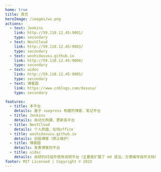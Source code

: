 ```yaml
---
home: true
title: 首页
heroImage: /images/wx.png
actions:
  - text: Jenkins
    link: http://59.110.12.45:9001/
    type: secondary
  - text: NextCloud
    link: http://59.110.12.45:9003/
    type: secondary
  - text: woshidasusu.github.io
    link: http://59.110.12.45:9000/
    type: secondary
  - text: uidoc
    link: http://59.110.12.45:9005/
    type: secondary
  - text: 博客圆
    link: https://www.cnblogs.com/dasusu/
    type: secondary

features:
  - title: 本平台
    details: 基于 vuepress 构建的博客、笔记平台
  - title: Jenkins
    details: 自动化构建、更新各平台
  - title: NextCloud
    details: 个人网盘、在线office
  - title: woshidasusu.github.io
    details: 旧版博客（停止维护）
  - title: 博客圆
    details: 发表博客的平台
  - title: uidoc
    details: 自研的UI组件使用说明平台（主要是扩展了 md 语法，方便编写组件文档）
footer: MIT Licensed | Copyright © 2023
---
```

